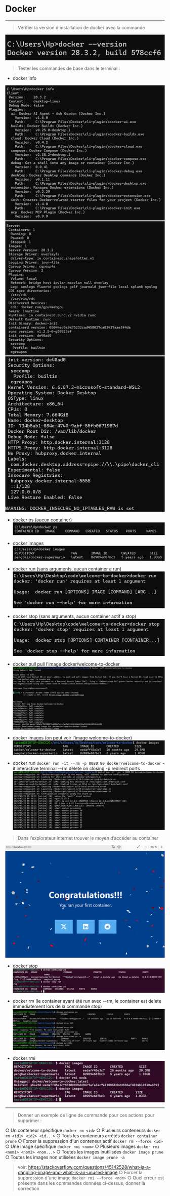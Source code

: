 # Docker

---

> Vérifier la version d'installation de docker avec la commande

![docker version](./images/version.png)

> Tester les commandes de base dans le terminal :

- docker info

![docker info](./images/info1.png)
![docker info](./images/info2.png)
![docker info](./images/info3.png)

- docker ps
  (aucun container)
  ![docker ps](./images/ps.png)

- docker images
  ![docker images](./images/images.png)

- docker run
  (sans arguments, aucun container a run)
  ![docker run](./images/run.png)

- docker stop
  (sans arguments, aucun container actif a stop)
  ![docker stop](./images/stop.png)

- docker pull
  pull l'image docker/welcome-to-docker
  ![docker pull](./images/pull.png)

- docker images
  (on peut voir l'image welcome-to-docker)
  ![docker images](./images/images2.png)

- docker run
  `docker run -it --rm -p 8080:80 docker/welcome-to-docker`
  -it interactive terminal
  --rm delete on closing
  -p redirect ports
  ![docker run](./images/run2.png)

> Dans l’explorateur internet trouver le moyen d’accéder au container

![browser window](./images/browser.png)

- docker stop
  ![docker stop](./images/stop2.png)

- docker rm
  (le container ayant été run avec --rm, le container est delete immédiatement lors de la commande stop)
  ![docker rm](./images/rm.png)

- docker rmi
  ![docker rmi](./images/rmi.png)

---

> Donner un exemple de ligne de commande pour ces actions pour supprimer :

○ Un conteneur spécifique
`docker rm <id>`
○ Plusieurs conteneurs
`docker rm <id1> <id2> <id...>`
○ Tous les conteneurs arrêtés
`docker container prune`
○ Forcer la suppression d'un conteneur actif
`docker rm --force <id>`
○ Une image spécifique
`docker rmi <nom>`
○ Plusieurs images
`docker rmi <nom1> <nom2> <nom...>`
○ Toutes les images inutilisées
`docker image prune`
○ Toutes les images non utilisées
`docker image prune -a`

> voir: https://stackoverflow.com/questions/45142528/what-is-a-dangling-image-and-what-is-an-unused-image
> ○ Forcer la suppression d'une image
> `docker rmi --force <nom>`
> ○ Quel erreur est présente dans les commandes données
> ci-dessus, donner la correction
